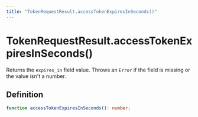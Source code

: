 ```yaml
---
title: "TokenRequestResult.accessTokenExpiresInSeconds()"
---
```


# TokenRequestResult.accessTokenExpiresInSeconds()

Returns the `expires_in` field value. Throws an `Error` if the field is missing or the value isn't a number.

## Definition

```ts
function accessTokenExpiresInSeconds(): number;
```
